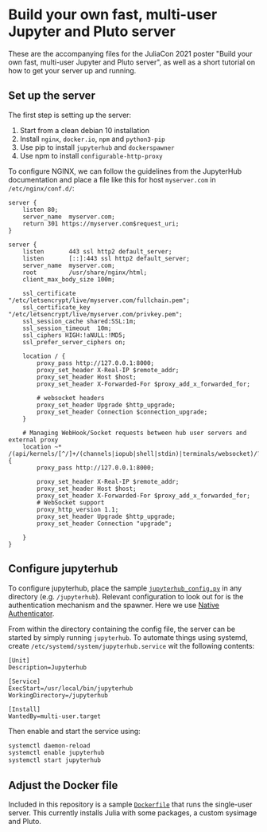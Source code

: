 # Build your own fast, multi-user Jupyter and Pluto server

These are the accompanying files for the JuliaCon 2021 poster "Build your own fast, multi-user Jupyter and Pluto server", as well as a short tutorial on how to get your server up and running.

## Set up the server

The first step is setting up the server:

1. Start from a clean debian 10 installation
2. Install `nginx`, `docker.io`, `npm` and `python3-pip`
3. Use pip to install `jupyterhub` and `dockerspawner`
4. Use npm to install `configurable-http-proxy`

To configure NGINX, we can follow the guidelines from the JupyterHub documentation and place a file like this for host `myserver.com` in `/etc/nginx/conf.d/`:

```nginx
server {
    listen 80;
    server_name  myserver.com;
    return 301 https://myserver.com$request_uri;
}

server {
    listen       443 ssl http2 default_server;
    listen       [::]:443 ssl http2 default_server;
    server_name  myserver.com;
    root         /usr/share/nginx/html;
    client_max_body_size 100m;

    ssl_certificate "/etc/letsencrypt/live/myserver.com/fullchain.pem";
    ssl_certificate_key "/etc/letsencrypt/live/myserver.com/privkey.pem";
    ssl_session_cache shared:SSL:1m;
    ssl_session_timeout  10m;
    ssl_ciphers HIGH:!aNULL:!MD5;
    ssl_prefer_server_ciphers on;

    location / {
        proxy_pass http://127.0.0.1:8000;
        proxy_set_header X-Real-IP $remote_addr;
        proxy_set_header Host $host;
        proxy_set_header X-Forwarded-For $proxy_add_x_forwarded_for;

        # websocket headers
        proxy_set_header Upgrade $http_upgrade;
        proxy_set_header Connection $connection_upgrade;
    }

    # Managing WebHook/Socket requests between hub user servers and external proxy
    location ~* /(api/kernels/[^/]+/(channels|iopub|shell|stdin)|terminals/websocket)/? {
        proxy_pass http://127.0.0.1:8000;

        proxy_set_header X-Real-IP $remote_addr;
        proxy_set_header Host $host;
        proxy_set_header X-Forwarded-For $proxy_add_x_forwarded_for;
        # WebSocket support
        proxy_http_version 1.1;
        proxy_set_header Upgrade $http_upgrade;
        proxy_set_header Connection "upgrade";

    }
}

```

## Configure jupyterhub

To configure jupyterhub, place the sample [`jupyterhub_config.py`](jupyterhub_config.py) in any directory (e.g. `/jupyterhub`). Relevant configuration to look out for is the authentication mechanism and the spawner. Here we use [Native Authenticator](https://github.com/jupyterhub/nativeauthenticator).

From within the directory containing the config file, the server can be started by simply running `jupyterhub`. To automate things using systemd, create `/etc/systemd/system/jupyterhub.service` wit the following contents:

```systemd
[Unit]
Description=Jupyterhub

[Service]
ExecStart=/usr/local/bin/jupyterhub
WorkingDirectory=/jupyterhub

[Install]
WantedBy=multi-user.target
```

Then enable and start the service using:

```bash
systemctl daemon-reload
systemctl enable jupyterhub
systemctl start jupyterhub
```

## Adjust the Docker file

Included in this repository is a sample [`Dockerfile`](Dockerfile) that runs the single-user server. This currently installs Julia with some packages, a custom sysimage and Pluto.
